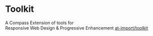 # Toolkit

<p class="large">
  A Compass Extension of tools for <br />
  Responsive Web Design &amp; Progressive Enhancement
  <a href="https://github.com/at-import/toolkit" target="_blank" class="reference">
    at-import/toolkit
  </a>
</p>
